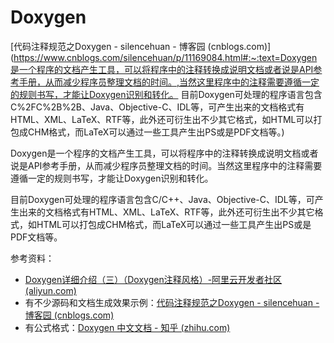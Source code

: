 # Doxygen 

[代码注释规范之Doxygen - silencehuan - 博客园 (cnblogs.com)](https://www.cnblogs.com/silencehuan/p/11169084.html#:~:text=Doxygen是一个程序的文档产生工具，可以将程序中的注释转换成说明文档或者说是API参考手册，从而减少程序员整理文档的时间。,当然这里程序中的注释需要遵循一定的规则书写，才能让Doxygen识别和转化。 目前Doxygen可处理的程序语言包含C%2FC%2B%2B、Java、Objective-C、IDL等，可产生出来的文档格式有HTML、XML、LaTeX、RTF等，此外还可衍生出不少其它格式，如HTML可以打包成CHM格式，而LaTeX可以通过一些工具产生出PS或是PDF文档等。)

Doxygen是一个程序的文档产生工具，可以将程序中的注释转换成说明文档或者说是API参考手册，从而减少程序员整理文档的时间。当然这里程序中的注释需要遵循一定的规则书写，才能让Doxygen识别和转化。

目前Doxygen可处理的程序语言包含C/C++、Java、Objective-C、IDL等，可产生出来的文档格式有HTML、XML、LaTeX、RTF等，此外还可衍生出不少其它格式，如HTML可以打包成CHM格式，而LaTeX可以通过一些工具产生出PS或是PDF文档等。

参考资料：

* [Doxygen详细介绍（三）（Doxygen注释风格）-阿里云开发者社区 (aliyun.com)](https://developer.aliyun.com/article/422683)
* 有不少源码和文档生成效果示例：[代码注释规范之Doxygen - silencehuan - 博客园 (cnblogs.com)](https://www.cnblogs.com/silencehuan/p/11169084.html)
* 有公式格式：[Doxygen 中文文档 - 知乎 (zhihu.com)](https://zhuanlan.zhihu.com/p/122523174)